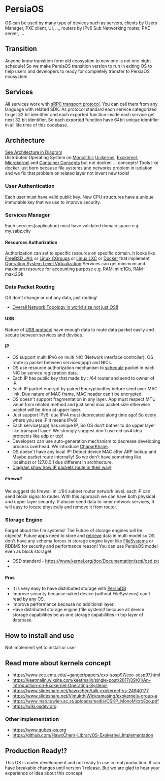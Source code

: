 # PersiaOS
OS can be used by many type of devices such as servers, clients by Users Manager, PXE client, UI, ..., routers by IPv6 Sub Networking router, PXE server, ...

## Transition
Anyone know transition form old ecosystem to new one is not one night schedule! So we make PersiaOS transition version to run in exiting OS to help users and developers to ready for completely transfer to PersiaOS ecosystem.

## Services
All services work with [sRPC transport protocol](https://github.com/SabzCity/ChaparKhane-go/blob/master/OSI-application-sRPC.go). You can call them from any language with related SDK. As protocol standard each service categorized to get 32 bit identifier and each exported function inside each service get next 32 bit identifier, So each exported function have 64bit unique identifier in all life time of this codebase.

## Architecture
[See Architecture in Diagram](https://www.draw.io/?lightbox=1&highlight=0000ff&edit=_blank&layers=1&nav=1&title=Untitled%20Diagram.xml#R7VltT9swEP41kWASVV778pEWNhBjQxS0z27iJh5OnDkubfj1OydO28TpaKFQkCYh5Dyx73zPvfjiGs4oXnzjKI2uWYCpYZvBwnDODNvu92z4L4G8BFxvUAIhJ0EJWStgTJ6wAk2FzkiAs9pEwRgVJK2DPksS7Isahjhn8%2Fq0KaN1rSkKsQaMfUR19BcJRKTQrueuXlxgEkaVaqurDIxRNVuZkkUoYPM1yDk3nBFnTJSjeDHCVJJXEVOu%2B7rh7XJnHCdimwXKE4%2BIzpRxal8ir6ydR0TgcYp8%2BTwHhxrOMBIxhScLhiQGa0%2BztCTaBESJxFzgxcZtWUtjIUowi7HgOUxRC5yKn7zyvHqer%2Fh2egqL1qh2PQUi5eNwKXvFAgwUEe2kuBopGZo8dXwi8l3ZQRUxU7LAIH44JZSOGGW8WO4EHu4HLuCZ4OwBV28SloC8IQO5UinI2hexToNYSyfWcluIXYKvIbarERvnnc3cwmJIaUnEriy%2FE1NtEdjbA089jSfGw49KlGsejqi%2BRtT9pWF3KagYTjiMQlEY2URGLI5RAkJO9XeUQaXfRkhxuBE5uU3MCezrjGQpRZKrEUsgwVvEymk%2FmCBTECQIS9oU71Zy3iD27YHu0n5bkdiHT6vwWXPqLZsJzLfxyeWNYYMG8348LAedTuf1lL5J2tgv47i%2FB4oHz5%2F60JikckhJ8lAn4zcWIldNGZoJJs8pLiIWsgTR74yltTjEgdZLPcvQGgNeCwMVxjGFlHmsi2%2BjRWm4YQQUb%2BwxNGYzNuM%2BVqvWe6iGoO7gGUEC8RALTVDhpaXZ2%2BWGpXnuy0c9F7QDtP9%2B54Kl97W3uPQnoNcogZ41lnZ8yNLgWYcrDZbTUhtKkgLy2Cy8WYqSChsLxuWHk22eJyGB%2FlXNAY3r09bgmsDD0941D0i7%2Fs2xJe2nMxGBgY32YUvSt9Kw%2Bdzdp5ajm9mEEv8K58efPnKcllL3ZpHjvTRysjz7vOFyR2JcdniUhfU%2B79OETbPOv2vY6N%2BYbTT%2FHJefMYKTCfTgATxdwIcTbevGj8ZVI3K8Qwwc3g3NTvxd3fC%2FFTf0Vtxt9oAvbcU1Qftrxastb6q7ax7s%2FpnJ%2B9whhKg4QZSESXFjYPrAfpFI6v2%2F6t0F4sEc%2FAXLjq4wTzDd9Zh8u70ZvZH8%2Byjb%2BQkNEUw1Ze16zYkg91DPN44z8oQmxQR5IZvKOCoiyxsa3pmsT5CFWZmQRbkqLTijeCpFyTIlL4xOFSxkhsq9%2ByQJ74p0PXH3VNS8Ria0NLPLm7raDfruVQ0eV79YlKm0%2Bt3HOf8L)   
Distributed Operating System on [Monolithic](https://en.wikipedia.org/wiki/Monolithic_kernel) [Unikernel](https://en.wikipedia.org/wiki/Unikernel), [Exokernel](https://en.wikipedia.org/wiki/Exokernel), [Microkernel](https://en.wikipedia.org/wiki/Microkernel) and [Container Concepts](https://en.wikipedia.org/wiki/Operating-system-level_virtualization) but not docker, ... concepts! Tools like docker just born because file systems and networks problem in isolation and we fix that problem on related layer not invent new tools!

### User Authentication
Each user must have valid public key. New CPU structures have a unique immutable key that we use to improve security.

### Services Manager
Each services(application) must have validated domain space e.g. my.sabz.city

#### Resources Authorization
Authorization can set to specific resource on specific domain. It looks like [FreeBSD JAIL](https://en.wikipedia.org/wiki/FreeBSD_jail) or [Linux CGroups](https://en.wikipedia.org/wiki/Cgroups) or [Linux LXC](https://en.wikipedia.org/wiki/LXC) or [Docker](https://en.wikipedia.org/wiki/Docker_(software)) that implement [Operating System Level Virtualization](https://en.wikipedia.org/wiki/Operating-system-level_virtualization)
Services can get minimum and maximum resource for accounting purpose e.g. RAM-min:1Gb, RAM-max:2Gb

### Data Packet Routing
OS don't change or cut any data, just routing!
- [Overall Network Topology in world size not just OS!!](https://www.draw.io/?lightbox=1&highlight=0000ff&edit=_blank&layers=1&nav=1&title=Topolgy.xml#R7V1bc9u4Ff41nmkfoiHuwGPiJNvMZNvMpjO72xcPLTE2G1nUSnTs9NcXoAheAIiiKFCmbWh3HJukQBL4voNzw8EFurx7%2FGUTr29%2FzRbJ8gJGi8cL9P4CQgIxkf%2BoIz93RwBFaHfkZpMuymP1ga%2Fp%2F5LyYFQevU8XybZ1YZ5lyzxdtw%2FOs9UqmeetY%2FFmkz20L%2FuWLdt3Xcc3iXXg6zxe2kd%2FTxf5bXkUUFGf%2BEeS3tzqW1OCd2eu4%2Fn3m012vypveAHRt%2BKzO30X68bKN93exovsoXEIfbhAl5ssy3e%2F3T1eJkvVu7rfdt%2F7uOds9eCbZJX3%2BQIq3%2BhHvLxP9CMXD5b%2F1L1xm98t5W%2FgAr3L7vNlukouq36P5MFv6XJ5mS2zTXE5uiw%2B8vg232Tfk8YZyjl4h%2BSZm028SOUT6nOrbJU0Dr9PN7L1NFsVpzaqy8rG9GhAdeQ2XqsnvHu8UTCcrZL8Idt8387my%2Bx%2BoZ4rq%2B9QjwN6Z%2FdR2W0%2Fkk2ePDYOlX32S5LdJfnmp7ykPPsGAI5nJcw1ygVD%2BtBDjRrMyqG%2BbQJGlAfjEqk31S3qwZK%2FlOPlHjtoDd1H2XEPsbrIGEKjK6KI0mKI1BunEvdvl%2BmN6u08WzeOfo6vk%2BWXbJuWY3Gd5Xl2Jy9YGifmsicT2fa7uGynOvDcsPNN96AnmGCE2yBhWsY1IEIcCCEeAIIsgHzO4oU8IscpXs3lAEG6lPd7d61%2Bu8mrlw7IOR45S9m1V9e6Y33Bh4g2fCimDhkDIgeCkAcEEcfssIPMdh2vWkihf92rSauQum%2B2xZT%2BVl4A8Pqx6A19XiPts0Rn9Jsc2hqG8ml2zWos1ug84UbenvjTlx9UnldXqQs%2FUjz2gx%2Fiovo4uFix7RXTcbND1q63Sw0TYP132acOdckHSQkT5yQps0j69SHN57dBlg8Fz3bXf56EeAS5IcQhduADAmjjg%2BLT8cFtNUCJ8fhOjfLqeqv%2BCYiZEmIAtIwLxvk5ZYptFgbMjIaZ5pQU%2BQCQsI3TM%2BMHAAtAFlCe23jNs7u7K%2FmY36%2BShfIfNQH33yTPf5ZqRnyfZ%2Bqd5A2ym2wlsZ0pqBfXyafY%2FPxDveCs%2BvPP5rkvySaVva0AXXRC8pjmu%2BsFKf%2F8s%2Fgz0n%2Ba39gLoG12v5knrTkhjzc3Sd5SI3bv1gGyQ%2FCpDm6SZZynP9o%2BNReoynt8yVL5xM2JsxPGuqXda5Vfbrq6zPYcrKB2c7susZorAF%2F1Qj8O2A6awIEWpFuI3gPnBmNIL8b0wr94DvgnWAI2qj%2BwDV7B0WAuAIwtMnC7vT1keLvZxD8bl63VBdtOKlObyljfrqbYruHBhLMdXkE7GezPite7PvCj0WLDRhaRy1nuJBQxQDlIH8EBGt6gsZ57goVjRuaiJyqYDy3V5d8MqBiGCtVKdpVnD%2F7c34AY0RMsoENqaAHhnIVPwgcN%2BPBn7sa57N00T64W6daXq0Rg2kYIwi6EiC497SSE2M61gJChCLnfJpurb8ldkYfhyfdK20ozjDCw0IFHQ0cfN9rvstOWyVaqz9Hb%2BXz3S6k%2Fh%2BisL2g9lJ18dXt%2F7QlbHFHLpEE9lRfuQaXVKUTBvbDXxYaRP49B6R5oegy0ejAdlwGnYEYxiwjnEBEoUBufhEh9uzyFAWC0fYPe3gOGLL0dj%2BlJg8GbfAjq4lh3cuTTnewiB5kaOUAEpUioyaE1gYod3Ai29uaDmgokBaRYZ8VPg3ZY9HWsDeGGy%2Bm1UxyUdnDRNwNlb97MtT7wMb1WuTrRZwnaRubLtfkFeWx35z1Ki5xg8zbe2xwsedYkbHnIUkNMPecuXSwK5fHhVhoaX9dxAdAHyTx5rEjLTRaHcH2UeokMnyyJaC%2F1EvrI%2F%2BzhvXjtUvE4odiSiOwUgQieQ4CBE9spb4uq%2FvE1iGdMi0D102gajBhecLwJ8R1eQD0U7mCQ9ST6XXadejPzWe0WrP3IrviCXofSSrHyYIuhIIoPhHpFQ7aCUySrI3NBx%2F0mJFkd0dVouGTl%2FOkkq%2F0mjHqXrD387K%2BSPntyH6S5xg5beN4o59BldDx1QpSzfRLc5kV%2FyrFuysERKWe%2FCWPeKWdnjQfKdVBuQIIeOoVzWtlskU5MjXSMdrKEA9Hyi%2FChZOy%2BDUMjktGViu2bjDhYFv6kgIoibj0ZFo0Uu64A4mjhZdzD8R2AcUx42WNwmVPRBxyjRZe1GAxT%2BN4pvNKS%2B2vNRlxEnOQGdM3iaHqzOImsWgYRnglYT7mDI4WsMzLCUTSj9VldX8P%2FLA46PJ3eZvEe6cevnI%2BmFcuPc8nzk4KU2madOBm5TUZKZ6jWfpHRaH81GneSUYjO2%2FgjY9ThHPNGxh4J36%2BcjJC22aiG7NDs2JwcT%2FIpaZ%2FttMkour1AgvqZJQUSUjepmWlkPQvRaUb7IqYQHR40b7x8ia7eMxScgmYmq0SFa0XveOWmiG2LhhXgU6oaIIBVZ8JVLGi0OhPEtkdVtnMUUDIhlEBrGWkjSnKWklKOqmQwlJZ4LqUlADfnoXPjJyj2k64soWeBpmKvVYfpKPZSdd8P4%2BNX01uk6J%2BSMUCHJiHbaLKFJYjDrp0e%2FCGGbcBKtWB4YRWIjNakvdF3Ncjx7iNhhX8p92ykkrDu1x%2BzvRaSgBG0Vt0J2Lu0lY9SEqRH5kwAx7lLSdhTsNBrLM5RSYKEdeD%2BQDFCJQmOgCk2EHLZLaPVktBFYgNCplpLAlC9RKde1OqCyGjZPjSkgfmDyAjFJFSYxkz4of3W%2B%2FnBh%2B2BD%2BUkXko5CcCAEfZjtKcC46OahNaegk9h7wqmnl6yhl8hMvLPKj%2FDMNeC3gqp6VqYXMgcMC3%2F6nX1huzr71ejOlZVtTWmX42GBC5PZSaG45lPDs9cmGHVaOg6hsItzPZnYBEwYhEV6vIah0IR5ykUUW37VJkWxFWnbqxSEfQlZt28kFIR1CUGJxcxAMwsdcJtYXVEwCyCM9i1omvE%2BIH5Ioz5jh%2FQ4CL2x3OvlSIAZYYgFsAVPRirUATt4Sd%2BbgM00UIRzkSEyVXsAwyachWeIFcZfTq5ar5IvVeHN7n6EnerfTl1Ipy5D5OreiV1cZNxNiuOYBzpZhwekXHmizDhm3GsR0giMO7pykRQR%2BVNOj3jgeJOkqhyST7qREi2dZORjEhGK6868k5GeJiMwax4gjIRgGvOdcUFR4sbs7DvkV9c%2BKwSIWUSO4yN0WLGLKTLT71IhGsOx9MzVKm5jbGAwsvqV0BJZ1SEE3KWIhFc7PVwepvBQ%2Bb%2BpEtEkGdCRWJSUQAvFSKKuob7qQgj2Hkff1Tke51i3qgYQmKTLhChXbUTpyLvdv8I7mmO5IDOyN4SEVCVKTxDiQjAmUlM5J2YLzFEcoYKEYBwI8MdUGeFCE5tQnhZBMFc7vldqsci%2FXHhSjBRKR5vSptRZZiUZiPciYnIyD%2BBnfkn23W80sc%2BqWZk9yth8Ti%2FjVdSYMgOLuH8t09%2FfPl7Iwul%2BU1Xmmx1YfEavbNVisXXO4kL8UV7MTbwM%2BSRsa0uZMwZzcT2kGtRdcqI87Axk3MSNUe%2B4f3Vk2Kp3urgS0cWKcC9PMz9ZlXXviTTy7mzV2IANMM%2B5lFitoy6W%2FaXf6dV2sCVvlxh5jLuXhDXaRpTgjMiM2ksRQhjDhnhxp61GLKZqvWLmNhdNBjc3MwyNF2IHuEckqX7wbmxHMCwp%2FYuB6gpwDltzReQnWZUOXZPmaD459ZCKwD5CeU5CLPbIyMuJODBzXd01Lwffh25shOU99XKrXrJwOAlMAUXKBeUEMDkJGEsEkOcz2g9sRg6vUdIB3fZseKecxPjw%2FV2vZvqxAU3YbzlhjIVHQxbdU7ZYIEe0a66rGjMVWI87JxznB7fVmBIX8jDye3qBqQc7oQ38QTv6onPoce%2FRHfr%2BczS3qoLdCTHTi43VlhbmhSel%2BE7wqqK8uVe85hFhuuFED4rzxR7cht2r0eMh7zxIzG%2BC7tXUhv0WOzeXhp86mJ34Aj%2FTU%2FhUVseo%2BanDXAoUOv0YAM24nIMaP0xjVnYeR9%2FRBLB6XOsFTAguwzgC%2BQniA70suNp00jiW%2FKIYl7%2Bb8A7OmFTcmmSmBNaJGaq%2FGsECQIUE0NL80iWoFkdS5YhGSec%2B2MLfBZsIcTclVBRZChBkF0aD0bRePazCMrYsbRwqla1rtYOEXRGFfzNIhVZJkQMQKUBjhjX%2FxlZkuCUEt%2BYtZd4gKhnktUAioDIpWcdWauF982V%2BfD%2Blw%2FyC5fZ3fo%2BT1c3RyfGtBNvFE5uVbbNNr5T%2F3z68kPq8pF6KvVgH9VWI1GyWsifaq1FZ76N6%2F7NY5fqV9XMhcoV2hQYipdv8rS4c7xeb83yeKe93NcvstnfpEhSa4fg5UmNfc5i1Qfv4mW8mqt%2BOK05KVpuJYnTeVyIsVNbm8%2Bz%2B9UODae19Cn7d9FENJvNDjRk1QM6vmCh%2BlyEVU2Okrrz78YcQy9GyEiDwN5EDAvnBiHAMRV4KXYEorDm6UD41aFODPfURG5Hvaui0ZMmFQjDXc8hGa4OCGFkXo6640dFlhcF6XMkRUPUlkYYk7PmREulc68qF5Kix5iCmmnv5aAT4doIb7Ss6Mo0Cmw9VntApvZwfr7uN70CX0dRGSPattPPztaDhVHnFd7rYdPGRuPQYaMcQdfYv4%2FzWGOmX2XUIDycwsMqz39u2RGS5I51bR6%2F3NvjHuSurLop%2BjVZZGo0AJ9gu2CjWg0d0ZMJXNlyQbg%2BO%2BEKjdwGQc67thQAVzQ1AOm5AQlIne2pZ%2BkQgHxes7Rj0VLlEJvQLM05MZCNIjLjPvK%2FOIcd%2BV%2BYdd7G42wOX6IbctREyl7ZKYMyYHqSx1HRaIIpLVSY3GHQE3cw5q2G2no0lEZjg1mjJYMBaHsZPstniZoxZdttYwbPEWxe0yMLgLidTQZnQxy1bxx1N06mG6wlAUDnEpejynsQI8iEsGvXGCc3kQ9VCdrW28d%2F%2FXLhSBZpQFalZOzJ%2FUCF2OnM%2FTjKIUlsbbXCrjlCFvb82EXAFFxSpLji3Qg6FFrOfQySrc9eFpr84WGKVz%2FrUVpvkm%2Fpo5orshc3SsQ0OhBwWR3jDRIaO6wA6OGwQo%2F5wtnKh3h%2Ba0BCJVepZyqavSliFPer9C%2F5bgdzfFrxh%2BfSBaYkA6oa6lFvegxlAO2gjEUR%2FyFUYcXhIOAuh4%2BzcDFmPgjjSuIZhJa9UCnGygdaXA2VnJkAW57m%2FV8XYSJjCbraa%2BCcZPGwt2ORL1wKVqWIv9FPqc6q2vXEAfI9qcNPlSM8PB%2B4oRjtSfKtr9ifuVtfszcdt3GJK8e28RzuxNmQIfu8M2QlV01dFBB25gxZFALVfjJktaOvXdXxpBrklTCfdKUAGDEr0ZvSaKY8jhgxpurZDd7GJxLOwgDVfRCdVTUF5AXG0jePTjv01NHrf%2B7QLc%2F%2FR5HFnorS72pmk0I5e%2BicJV9VoNKc3KrpaxRdj3GnK0Ff1aKf8CK9w8Licyws9hjBdK2fRJOT6QAQ6ojCDI68QMuLAIBgZnsexTW2c%2B0%2FSlg%2BxOqyQ4px2BDLzcxvugc12i1Z6SBAly%2B2LlFeTejQlfFLHFgnPuSnlszNUJxp0h1vWAX8uPGzlF17da071hOIUGQbURTZJtRokTG835%2Ff23WG97jOirhwOyLckd9%2Fwo28PbHLfzPugw90c1R8e8WEbMewS%2F8pdvs6%2FNMU62WYI9BU%2FrnJFFBqBUK9%2Bq%2FZIlFX%2FB8%3D)

#### USB
Nature of [USB protocol](https://en.wikipedia.org/wiki/USB_(Communications)#Protocol_layer) have enough data to route data packet easily and secure between services and devises.

#### IP
- OS support multi IPv6 on multi NIC (Network interface controller). OS route ip packet between services(app) and NICs.
- OS use resource authorization mechanism to [schedule](https://en.wikipedia.org/wiki/Network_scheduler) packet in each NIC by service registration data.
- Each IP has public key that made by ::/64 router and send to owner of IP.
- Each IP packet encrypt by paired EncryptionKey before send over MAC link. Due nature of MAC frame, MAC header can't be encrypted.
- OS doesn't support fragmentation in any layer. App must respect MTU value from related method
and just send max packet size otherwise packet will be drop at upper layer.
- Just support IPv6! due IPv4 must deprecated along time ago! So every where you see IP it means IPv6!
- Each service(app) has unique IP, So OS don't bother to do upper layer like transport layer!
We strongly suggest don't use old ipv4 idea protocols like udp or tcp!
- Developers can use auto-generation mechanism to decrease developing process overhead. We introduce [ChaparKhane](https://github.com/sabzcity/ChaparKhane).
- OS doesn't have any local IP! Detect device MAC after ARP lookup and Maybe packet route internally!
So we don't have something like localhost or 127.0.0.1 due different in architecture.
- [Diagram show how IP packets route in their way!](https://www.draw.io/?lightbox=1&highlight=0000ff&edit=_blank&layers=1&nav=1&title=Untitled%20Diagram.xml#R5Vrfd9ogFP5rfN0JIb987Fy39Zxu65kP2x6pYQlbIjmI1eyvHynEJKDWakptfFH4cgnw3Y%2FLBR3BSb7%2BxFCRfqExzkauE69H8MPIdYHnQ%2FFVIaVEIhBKIGEkVkYNMCX%2FsAIdhS5JjBcdQ05pxknRBWd0Pscz3sEQY3TVNftNs26vBUqwAUxnKDPRHyTmqUID32sefMYkSeuuQTCWT3JUW6upLFIU01ULgtcjOGGUclnK1xOcVezVxMh2H3c83YyM4Tk%2FpIEvGzygbKkmp8bFy3q2OBaTV1XKeEoTOkfZdYO%2BZ3Q5j3H1RkfUUp5noghE8Q%2FmvFT%2BQ0tOBdS84ZbSQtnJPquOdk5DQQu6ZDNlpYbKEUuwsvI2FArxYZpjzkphwnCGOHnovh0pFSQbu4YnUVBUbafNNWj7ejMxmBPOLarirMyIIIiJma5SwvG0QI9zWInl0SXsXjJ5e78B0Oxv8sjvtyUXb8EKjwkTyiZ0LuqCk0pVisUHzDhe7%2BfRZEg1qGVZ1lVVX7VlrrC0pfAaO4XT8A1L0TOlGFiS4vgsaBPksPJn1f6dX1d%2F9U1pdCKlqukdJaLfjeZh1BU9AJqY5RBUK80xm2Ec5Ctgxo03rXGwI5o8zyNXjKGyZVBUTC92O8wLtCgFtT3uCXsYOpof5QiO9apnOPW7iMgi3LtBxqsYXpWSqnRzZ2JD2DV0h9jcNoBJ%2F9tZU6BOX9uLClraOerOW8xdFcUgFeo7WgjwbCoUPitAiB4DlFcEyk%2BBTCfDDByh94pucU23nHfgaAcJOdbec6Gxvk5CjWgZvPrIhc7k6InXhLfyVlH7pV52ZESHW5x16rH0qDRpDPemPU%2Faa2nVyWnSmRzwrDj81MPfqzjcBz073DztTOSNXLWRGPuZH439YJDb3Dh6zW3uPC4IjltcciFpi%2BvUa4CDmQuepV%2FgOIHjhRehYC%2ByqGBonlOGsHFs0zZ0trvhZTcOAMK9O8HTDfq%2BUoHnkZtbcXkvmbx9lwd%2Bz9lCZLh8yhlGuRlQvUHGWKD%2F%2BmI3yJrJ2i76h5mkGfQHrk36nYPpdy%2BDfrtJsnmJvDfVG6QL9CTP6jW%2BGf0v5S7aZpQ3TzSXwvJLillUm3%2FsyNSn%2BeMTvP4P)

##### Firewall
We suggest do firewall in ::/64 subnet router network level. each IP can send block signal to router. With this approach we can have both physical and upper layer security. If abuser send data to inner network services, It will easy to locate physically and remove it from router.


### Storage Engine
Forget about the file systems! The Future of storage engines will be objects!! Future apps need to store and [retrieve](https://en.wikipedia.org/wiki/Information_retrieval) data in multi model so OS don't have any schema forces in storage engine layer like [FileSystems](https://en.wikipedia.org/wiki/File_system) or RDBMS for security and performance reason! You can use PersiaOS model even as block storage!
- OSD standard - https://www.kernel.org/doc/Documentation/scsi/osd.txt
- 

#### Pros
- It is very easy to have distributed storage with [PersiaDB](https://github.com/sabzcity/PersiaDB)
- Improve security because naked device (without FileSystems) can't read by any OS.
- Improve performance because no additional layer.
- Have distributed storage engine (file system)! because all device storage capabilities be as one storage capabilities in top layer of database.


## How to install and use
Not implement yet to install or use!

## Read more about kernels concept
- https://www.ece.cmu.edu/~ganger/papers/exo-sosp97/exo-sosp97.html
- https://keetmalin.wixsite.com/keetmalin/single-post/2017/09/01/An-Introduction-on-Exokernel-Operating-Systems
- https://www.slideshare.net/hawxchen/talk-exokernel-vs-24940177
- https://www.slideshare.net/VimukthiWickramasing/exokernels-group-a
- https://www.inso.tuwien.ac.at/uploads/media/OSKP_MonoMicroExo.pdf
- https://wiki.osdev.org

### Other Implementation
- https://www.qubes-os.org
- https://github.com/HawxChen/-LibraryOS-Exokernel_Implementation

## Production Ready!?
This OS is under development and not ready to use in real production. It can have breakable changes until version 1 release.
But we are glad to hear your experience or idea about this concept.